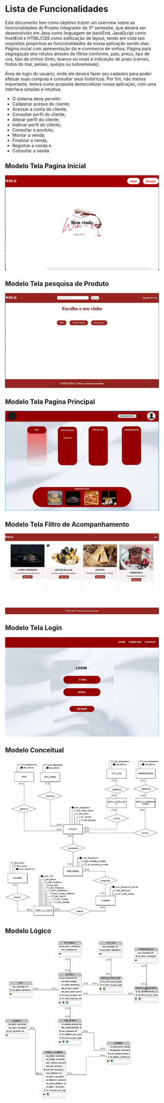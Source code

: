 # Lista de Funcionalidades

Este documento tem como objetivo trazer um overview sobre as funcionalidades do Projeto Integrador do 3º semestre, que deverá ser desenvolvido em Java como linguagem de backEnd, JavaScript como frontEnd e HTML/CSS como estilização de layout, tendo em vista tais requisitos propomos as funcionalidades da nossa aplicação sendo elas:
Página inicial com apresentação do e-commerce de vinhos;
Página para segregação dos rótulos através de filtros conforme, país, preço, tipo de uva, tipo de vinhos (tinto, branco ou rose) e indicação de prato (carnes, frutos do mar, peixes, queijos ou sobremesas);

Área de login do usuário, onde ele deverá fazer seu cadastro para poder efetuar suas compras e consultar seus históricos.
Por fim, não menos importante, temos como proposta democratizar nossa aplicação, com uma interface simples e intuitiva.

* O sistema deve permitir:
* Cadastrar acesso do cliente;
* Acessar a conta do cliente;
* Consultar perfil do cliente;
* Alterar perfil do cliente;
* Inativar perfil do cliente;
* Consultar o produto;
* Montar a venda;
* Finalizar a venda;
* Registrar a venda e
* Consultar a venda.


## Modelo Tela Pagina Inicial
![Modelo PaginaInicial](/Projeto/Tela_Inicial.png)

## Modelo Tela pesquisa de Produto
![Modelo Tela Pesquisa De Produtos](/Projeto/Tela_de_Pesquisa_de_Produto.jpg)

## Modelo Tela Pagina Principal
![Modelo PaginaPrincipal](/Projeto/PaginaPrincipal.jpeg)


## Modelo Tela Filtro de Acompanhamento
![Modelo Tela Filtro Acompanhamento](/Projeto/Tela_Filtro_Acompanhamento.jpg)


## Modelo Tela Login
![Modelo Login](/Projeto/Login.jpeg)


## Modelo Conceitual
![Modelo de Dados](/Projeto/imagem_Modelo_Conceitual.PNG)


## Modelo Lógico
![Modelo de Dados](/Projeto/imagem_Modelo_Logico.PNG)
